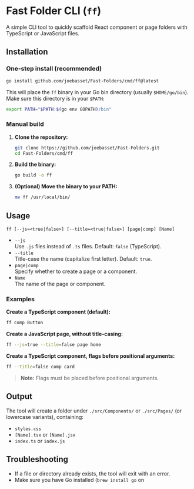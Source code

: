 # Fast Folder CLI (`ff`)

A simple CLI tool to quickly scaffold React component or page folders with TypeScript or JavaScript files.

## Installation

### One-step install (recommended)

```sh
go install github.com/joebasset/Fast-Folders/cmd/ff@latest
```

This will place the `ff` binary in your Go bin directory (usually `$HOME/go/bin`).  
Make sure this directory is in your `$PATH`:

```sh
export PATH="$PATH:$(go env GOPATH)/bin"
```

### Manual build

1. **Clone the repository:**

   ```sh
   git clone https://github.com/joebasset/Fast-Folders.git
   cd Fast-Folders/cmd/ff
   ```

2. **Build the binary:**

   ```sh
   go build -o ff
   ```

3. **(Optional) Move the binary to your PATH:**
   ```sh
   mv ff /usr/local/bin/
   ```

## Usage

```
ff [--js=<true|false>] [--title=<true|false>] [page|comp] [Name]
```

- `--js`  
  Use `.js` files instead of `.ts` files. Default: `false` (TypeScript).
- `--title`  
  Title-case the name (capitalize first letter). Default: `true`.
- `page|comp`  
  Specify whether to create a page or a component.
- `Name`  
  The name of the page or component.

### Examples

**Create a TypeScript component (default):**

```sh
ff comp Button
```

**Create a JavaScript page, without title-casing:**

```sh
ff --js=true --title=false page home
```

**Create a TypeScript component, flags before positional arguments:**

```sh
ff --title=false comp card
```

> **Note:** Flags must be placed before positional arguments.

## Output

The tool will create a folder under `./src/Components/` or `./src/Pages/` (or lowercase variants), containing:

- `styles.css`
- `[Name].tsx` or `[Name].jsx`
- `index.ts` or `index.js`

## Troubleshooting

- If a file or directory already exists, the tool will exit with an error.
- Make sure you have Go installed (`brew install go` on
